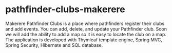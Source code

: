 # pathfinder-clubs-makerere
Makerere Pathfinder Clubs is a place where pathfinders register their clubs and add events. You can add, delete, and update your Pathfinder club.
Soon we will add the ability to add a map so it is easy to locate the club on a map. The application is developed with Thymleaf template engine, Spring MVC, Spring Security, Hibernate and SQL database.
